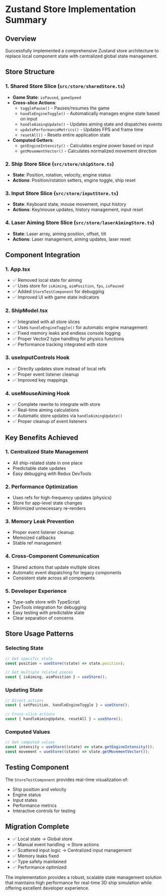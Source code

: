 # Zustand Store Implementation Summary

## Overview

Successfully implemented a comprehensive Zustand store architecture to replace local component state with centralized global state management.

## Store Structure

### 1. **Shared Store Slice** (`src/store/sharedStore.ts`)

- **Game State**: `isPaused`, `gameSpeed`
- **Cross-slice Actions**:
  - `togglePause()` - Pauses/resumes the game
  - `handleEngineToggle()` - Automatically manages engine state based on input
  - `handleAimingUpdate()` - Updates aiming state and dispatches events
  - `updatePerformanceMetrics()` - Updates FPS and frame time
  - `resetAll()` - Resets entire application state
- **Computed Getters**:
  - `getEngineIntensity()` - Calculates engine power based on input
  - `getMovementVector()` - Calculates normalized movement direction

### 2. **Ship Store Slice** (`src/store/shipStore.ts`)

- **State**: Position, rotation, velocity, engine status
- **Actions**: Position/rotation setters, engine toggle, ship reset

### 3. **Input Store Slice** (`src/store/inputStore.ts`)

- **State**: Keyboard state, mouse movement, input history
- **Actions**: Key/mouse updates, history management, input reset

### 4. **Laser Aiming Store Slice** (`src/store/laserAimingStore.ts`)

- **State**: Laser array, aiming position, offset, tilt
- **Actions**: Laser management, aiming updates, laser reset

## Component Integration

### 1. **App.tsx**

- ✅ Removed local state for aiming
- ✅ Uses store for `isAiming`, `aimPosition`, `fps`, `isPaused`
- ✅ Added `StoreTestComponent` for debugging
- ✅ Improved UI with game state indicators

### 2. **ShipModel.tsx**

- ✅ Integrated with all store slices
- ✅ Uses `handleEngineToggle()` for automatic engine management
- ✅ Fixed memory leaks and endless console logging
- ✅ Proper Vector2 type handling for physics functions
- ✅ Performance tracking integrated with store

### 3. **useInputControls Hook**

- ✅ Directly updates store instead of local refs
- ✅ Proper event listener cleanup
- ✅ Improved key mappings

### 4. **useMouseAiming Hook**

- ✅ Complete rewrite to integrate with store
- ✅ Real-time aiming calculations
- ✅ Automatic store updates via `handleAimingUpdate()`
- ✅ Proper cleanup of event listeners

## Key Benefits Achieved

### 1. **Centralized State Management**

- All ship-related state in one place
- Predictable state updates
- Easy debugging with Redux DevTools

### 2. **Performance Optimization**

- Uses refs for high-frequency updates (physics)
- Store for app-level state changes
- Minimized unnecessary re-renders

### 3. **Memory Leak Prevention**

- Proper event listener cleanup
- Memoized callbacks
- Stable ref management

### 4. **Cross-Component Communication**

- Shared actions that update multiple slices
- Automatic event dispatching for legacy components
- Consistent state across all components

### 5. **Developer Experience**

- Type-safe store with TypeScript
- DevTools integration for debugging
- Easy testing with predictable state
- Clear separation of concerns

## Store Usage Patterns

### Selecting State

```typescript
// Get specific state
const position = useStore((state) => state.position);

// Get multiple related pieces
const { isAiming, aimPosition } = useStore();
```

### Updating State

```typescript
// Direct actions
const { setPosition, handleEngineToggle } = useStore();

// Cross-slice actions
const { handleAimingUpdate, resetAll } = useStore();
```

### Computed Values

```typescript
// Get computed values
const intensity = useStore((state) => state.getEngineIntensity());
const movement = useStore((state) => state.getMovementVector());
```

## Testing Component

The `StoreTestComponent` provides real-time visualization of:

- Ship position and velocity
- Engine status
- Input states
- Performance metrics
- Interactive controls for testing

## Migration Complete

- ✅ Local state → Global store
- ✅ Manual event handling → Store actions
- ✅ Scattered input logic → Centralized input management
- ✅ Memory leaks fixed
- ✅ Type safety maintained
- ✅ Performance optimized

The implementation provides a robust, scalable state management solution that maintains high performance for real-time 3D ship simulation while offering excellent developer experience.
